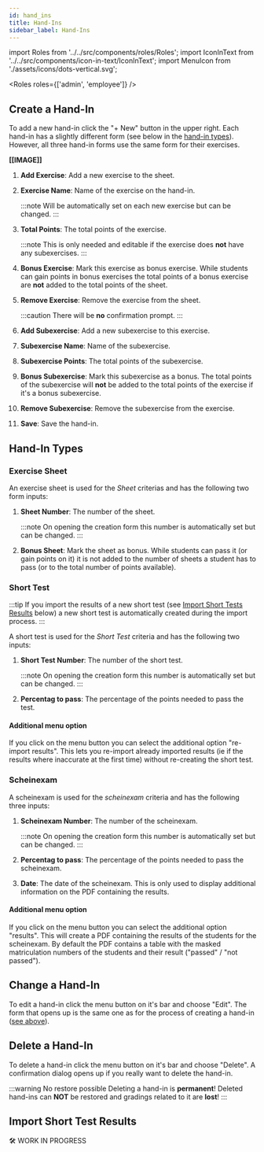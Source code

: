 ```yaml
---
id: hand_ins
title: Hand-Ins
sidebar_label: Hand-Ins
---
```


import Roles from '../../src/components/roles/Roles';
import IconInText from '../../src/components/icon-in-text/IconInText';
import MenuIcon from './assets/icons/dots-vertical.svg';

<Roles roles={['admin', 'employee']} />

## Create a Hand-In

To add a new hand-in click the "+ New" button in the upper right. Each hand-in has a slightly different form (see below in the [hand-in types](#hand-in-types)). However, all three hand-in forms use the same form for their exercises.

<!-- TODO: IMAGE -->

**[[IMAGE]]**

1. **Add Exercise**: Add a new exercise to the sheet.

1. **Exercise Name**: Name of the exercise on the hand-in.

   :::note
   Will be automatically set on each new exercise but can be changed.
   :::

1. **Total Points**: The total points of the exercise.

   :::note
   This is only needed and editable if the exercise does **not** have any subexercises.
   :::

1. **Bonus Exercise**: Mark this exercise as bonus exercise. While students can gain points in bonus exercises the total points of a bonus exercise are **not** added to the total points of the sheet.

1. **Remove Exercise**: Remove the exercise from the sheet.

   :::caution
   There will be **no** confirmation prompt.
   :::

1. **Add Subexercise**: Add a new subexercise to this exercise.

1. **Subexercise Name**: Name of the subexercise.

1. **Subexercise Points**: The total points of the subexercise.

1. **Bonus Subexercise**: Mark this subexercise as a bonus. The total points of the subexercise will **not** be added to the total points of the exercise if it's a bonus subexercise.

1. **Remove Subexercise**: Remove the subexercise from the exercise.

1. **Save**: Save the hand-in.

## Hand-In Types

### Exercise Sheet

An exercise sheet is used for the _Sheet_ criterias and has the following two form inputs:

1. **Sheet Number**: The number of the sheet.

   :::note
   On opening the creation form this number is automatically set but can be changed.
   :::

1. **Bonus Sheet**: Mark the sheet as bonus. While students can pass it (or gain points on it) it is not added to the number of sheets a student has to pass (or to the total number of points available).

### Short Test

:::tip
If you import the results of a new short test (see [Import Short Tests Results](#import-short-test-results) below) a new short test is automatically created during the import process.
:::

A short test is used for the _Short Test_ criteria and has the following two inputs:

1. **Short Test Number**: The number of the short test.

   :::note
   On opening the creation form this number is automatically set but can be changed.
   :::

1. **Percentag to pass**: The percentage of the points needed to pass the test.

#### Additional menu option

If you click on the menu button <IconInText icon={MenuIcon} /> you can select the additional option "re-import results". This lets you re-import already imported results (ie if the results where inaccurate at the first time) without re-creating the short test.

### Scheinexam

A scheinexam is used for the _scheinexam_ criteria and has the following three inputs:

1. **Scheinexam Number**: The number of the scheinexam.

   :::note
   On opening the creation form this number is automatically set but can be changed.
   :::

1. **Percentag to pass**: The percentage of the points needed to pass the scheinexam.

1. **Date**: The date of the scheinexam. This is only used to display additional information on the PDF containing the results.

#### Additional menu option

If you click on the menu button <IconInText icon={MenuIcon} /> you can select the additional option "results". This will create a PDF containing the results of the students for the scheinexam. By default the PDF contains a table with the masked matriculation numbers of the students and their result ("passed" / "not passed").

## Change a Hand-In

To edit a hand-in click the menu button <IconInText icon={MenuIcon} /> on it's bar and choose "Edit". The form that opens up is the same one as for the process of creating a hand-in ([see above](#create-a-hand-in)).

## Delete a Hand-In

To delete a hand-in click the menu button <IconInText icon={MenuIcon} /> on it's bar and choose "Delete". A confirmation dialog opens up if you really want to delete the hand-in.

:::warning No restore possible
Deleting a hand-in is **permanent**! Deleted hand-ins can **NOT** be restored and gradings related to it are **lost**!
:::

## Import Short Test Results

<!-- TODO: Write section -->

🛠 WORK IN PROGRESS
